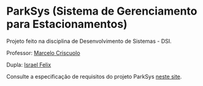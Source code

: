 # ParkSys (Sistema de Gerenciamento para Estacionamentos)

Projeto feito na disciplina de Desenvolvimento de Sistemas - DSI.

Professor: [Marcelo Criscuolo](github.com/mcrisc)

Dupla: [Israel Felix](github.com/ifs1221)

Consulte a especificação de requisitos do projeto ParkSys [neste site](https://mcrisc-classes.github.io/parksys-spec).
